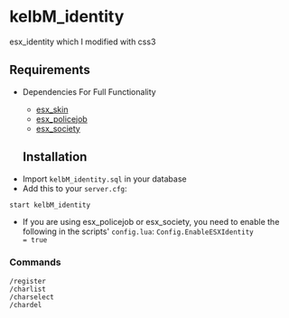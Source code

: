 # kelbM_identity
esx_identity which I modified with css3

## Requirements
* Dependencies For Full Functionality
  * [esx_skin](https://github.com/ESX-Org/esx_skin)
  * [esx_policejob](https://github.com/ESX-Org/esx_policejob)
  * [esx_society](https://github.com/ESX-Org/esx_society)
  
  ## Installation
- Import `kelbM_identity.sql` in your database
- Add this to your `server.cfg`:

```
start kelbM_identity
```

- If you are using esx_policejob or esx_society, you need to enable the following in the scripts' `config.lua`:
```Config.EnableESXIdentity          = true```

### Commands
```
/register
/charlist
/charselect
/chardel
```
